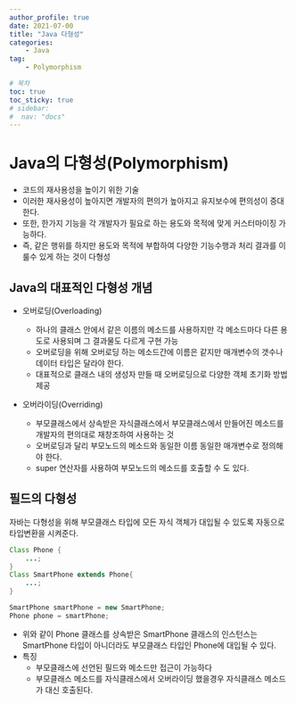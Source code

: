 ```yaml
---
author_profile: true
date: 2021-07-00
title: "Java 다형성"
categories: 
    - Java
tag: 
    - Polymorphism

# 목차
toc: true  
toc_sticky: true 
# sidebar:
#  nav: "docs"
---
```


# Java의 다형성(Polymorphism)

- 코드의 재사용성을 높이기 위한 기술
- 이러한 재사용성이 높아지면 개발자의 편의가 높아지고 유지보수에 편의성이 증대한다.
- 또한, 한가지 기능을 각 개발자가 필요로 하는 용도와 목적에 맞게 커스터마이징 가능하다.
- 즉, 같은 행위를 하지만 용도와 목적에 부합하여 다양한 기능수행과 처리 결과를 이룰수 있게 하는 것이 다형성

## Java의 대표적인 다형성 개념

- 오버로딩(Overloading)
    - 하나의 클래스 안에서 같은 이름의 메소드를 사용하지만 각 메소드마다 다른 용도로 사용되며 그 결과물도 다르게 구현 가능
    - 오버로딩을 위해 오버로딩 하는 메소드간에 이름은 같지만 매개변수의 갯수나 데이터 타입은 달라야 한다.
    - 대표적으로 클래스 내의 생성자 만들 때 오버로딩으로 다양한 객체 초기화 방법 제공

- 오버라이딩(Overriding)
    - 부모클래스에서 상속받은 자식클래스에서 부모클래스에서 만들어진 메소드를 개발자의 편의대로 재창조하여 사용하는 것
    - 오버로딩과 달리 부모노드의 메소드와 동일한 이름 동일한 매개변수로 정의해야 한다.
    - super 연산자를 사용하여 부모노드의 메소드를 호출할 수 도 있다.

## 필드의 다형성

자바는 다형성을 위해 부모클래스 타입에 모든 자식 객체가 대입될 수 있도록 자동으로 타입변환을 시켜준다.

```java
Class Phone {
    ...;
}
Class SmartPhone extends Phone{
    ...;
}

SmartPhone smartPhone = new SmartPhone;
Phone phone = smartPhone;
```

- 위와 같이 Phone 클래스를 상속받은 SmartPhone 클래스의 인스턴스는 SmartPhone 타입이 아니더라도 부모클래스 타입인 Phone에 대입될 수 있다.
- 특징
    - 부모클래스에 선언된 필드와 메소드만 접근이 가능하다 
    - 부모클래스 메소드를 자식클래스에서 오버라이딩 했을경우 자식클래스 메소드가 대신 호출된다.
    